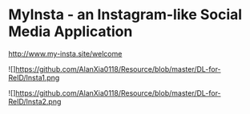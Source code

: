 # MyInsta - an Instagram-like Social Media Application
http://www.my-insta.site/welcome

![]https://github.com/AlanXia0118/Resource/blob/master/DL-for-ReID/Insta1.png

![]https://github.com/AlanXia0118/Resource/blob/master/DL-for-ReID/Insta2.png
